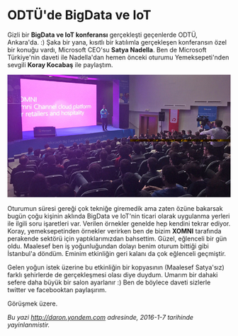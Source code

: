 # ODTÜ'de BigData ve IoT 

Gizli bir **BigData ve IoT konferansı** gerçekleşti geçenlerde ODTÜ, Ankara'da. :) Şaka bir yana, kısıtlı bir katılımla gerçekleşen konferansın özel bir konuğu vardı, Microsoft CEO'su **Satya Nadella**. Ben de Microsoft Türkiye'nin daveti ile Nadella'dan hemen önceki oturumu Yemeksepeti'nden sevgili **Koray Kocabaş** ile paylaştım.

![](../media/ODTU_de_BigData_ve_IoT/ankara_bigdata.jpg)

Oturumun süresi gereği çok tekniğe giremedik ama zaten özüne bakarsak bugün çoğu kişinin aklında BigData ve IoT'nin ticari olarak uygulanma yerleri ile ilgili soru işaretleri var. Verilen örnekler genelde hep kendini tekrar ediyor. Koray, yemeksepetinden örnekler verirken ben de bizim **XOMNI** tarafında perakende sektörü için yaptıklarımızdan bahsettim. Güzel, eğlenceli bir gün oldu. Maalesef ben iş yoğunluğundan dolayı benim oturum bittiği gibi İstanbul'a döndüm. Eminim etkinliğin geri kalanı da çok eğlenceli geçmiştir.

Gelen yoğun istek üzerine bu etkinliğin bir kopyasının (Maalesef Satya'sız) farklı şehirlerde de gerçekleşmesi olası diye duydum. Umarım bir dahaki sefere daha büyük bir salon ayarlanır :) Ben de böylece daveti sizlerle twitter ve facebooktan paylaşırım.

Görüşmek üzere.


*Bu yazi http://daron.yondem.com adresinde, 2016-1-7 tarihinde yayinlanmistir.*